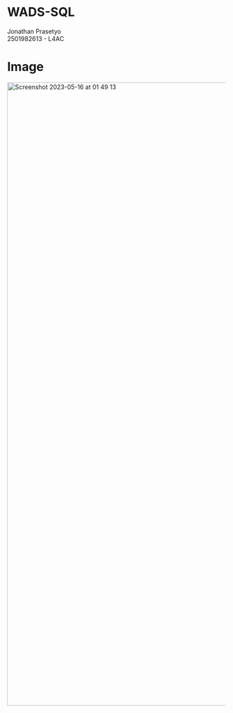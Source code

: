 # WADS-SQL
Jonathan Prasetyo                                                                                                                            
2501982613 - L4AC

# Image
<img width="1435" alt="Screenshot 2023-05-16 at 01 49 13" src="https://github.com/Jopras70/WADS-SQL/assets/91464711/336699f1-1264-4ed5-b16a-b614d14abc9f">
